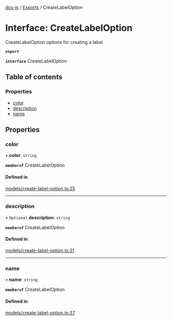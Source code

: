 [dcs-js](../README.md) / [Exports](../modules.md) / CreateLabelOption

# Interface: CreateLabelOption

CreateLabelOption options for creating a label

**`export`**

**`interface`** CreateLabelOption

## Table of contents

### Properties

- [color](CreateLabelOption.md#color)
- [description](CreateLabelOption.md#description)
- [name](CreateLabelOption.md#name)

## Properties

### <a id="color" name="color"></a> color

• **color**: `string`

**`memberof`** CreateLabelOption

#### Defined in

[models/create-label-option.ts:25](https://github.com/unfoldingWord/dcs-js/blob/c677a54/models/create-label-option.ts#L25)

___

### <a id="description" name="description"></a> description

• `Optional` **description**: `string`

**`memberof`** CreateLabelOption

#### Defined in

[models/create-label-option.ts:31](https://github.com/unfoldingWord/dcs-js/blob/c677a54/models/create-label-option.ts#L31)

___

### <a id="name" name="name"></a> name

• **name**: `string`

**`memberof`** CreateLabelOption

#### Defined in

[models/create-label-option.ts:37](https://github.com/unfoldingWord/dcs-js/blob/c677a54/models/create-label-option.ts#L37)
